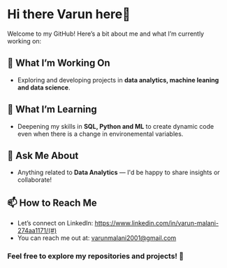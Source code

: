 # Hi there Varun here👋

Welcome to my GitHub! Here’s a bit about me and what I’m currently working on:

## 🔭 What I’m Working On
- Exploring and developing projects in **data analytics, machine leaning and data science**.

## 🌱 What I’m Learning
- Deepening my skills in **SQL, Python and ML** to create dynamic code even when there is a change in environemental variables.

## 💬 Ask Me About
- Anything related to **Data Analytics** — I'd be happy to share insights or collaborate!

## 📫 How to Reach Me
- Let’s connect on LinkedIn: https://www.linkedin.com/in/varun-malani-274aa1171/(#)
- You can reach me out at: varunmalani2001@gmail.com

### Feel free to explore my repositories and projects! 🚀
